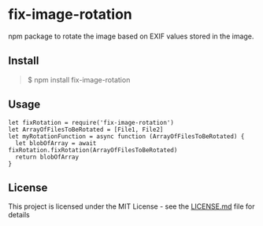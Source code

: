 # fix-image-rotation
npm package to rotate the image based on EXIF values stored in the image.

## Install
> $ npm install fix-image-rotation

## Usage
    let fixRotation = require('fix-image-rotation')
    let ArrayOfFilesToBeRotated = [File1, File2]
    let myRotationFunction = async function (ArrayOfFilesToBeRotated) {
      let blobOfArray = await fixRotation.fixRotation(ArrayOfFilesToBeRotated)
      return blobOfArray
    }

## License
This project is licensed under the MIT License - see the [LICENSE.md](LICENSE.md) file for details
